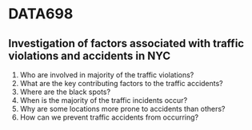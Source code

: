 # DATA698

## Investigation of factors associated with traffic violations and accidents in NYC 


1.	Who are involved in majority of the traffic violations?
2.	What are the key contributing factors to the traffic accidents?
3.	Where are the black spots? 
4.	When is the majority of the traffic incidents occur?
5.	Why are some locations more prone to accidents than others?
6.	How can we prevent traffic accidents from occurring?
